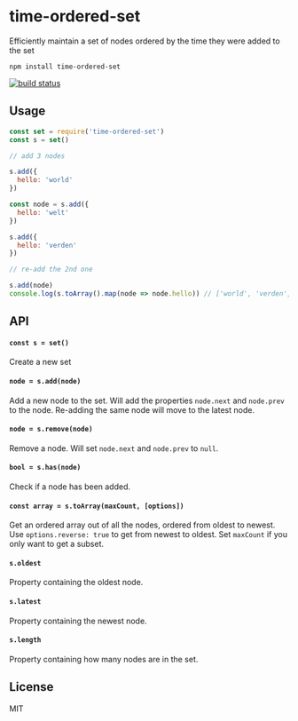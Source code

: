 # time-ordered-set

Efficiently maintain a set of nodes ordered by the time they were added to the set

```
npm install time-ordered-set
```

[![build status](http://img.shields.io/travis/mafintosh/time-ordered-set.svg?style=flat)](http://travis-ci.org/mafintosh/time-ordered-set)

## Usage

``` js
const set = require('time-ordered-set')
const s = set()

// add 3 nodes

s.add({
  hello: 'world'
})

const node = s.add({
  hello: 'welt'
})

s.add({
  hello: 'verden'
})

// re-add the 2nd one

s.add(node)
console.log(s.toArray().map(node => node.hello)) // ['world', 'verden', 'welt']
```

## API

#### `const s = set()`

Create a new set

#### `node = s.add(node)`

Add a new node to the set. Will add the properties `node.next` and `node.prev` to the node.
Re-adding the same node will move to the latest node.

#### `node = s.remove(node)`

Remove a node. Will set `node.next` and `node.prev` to `null`.

#### `bool = s.has(node)`

Check if a node has been added.

#### `const array = s.toArray(maxCount, [options])`

Get an ordered array out of all the nodes, ordered from oldest to newest. Use `options.reverse: true` to get from newest to oldest. Set `maxCount` if you only want to get a subset.

#### `s.oldest`

Property containing the oldest node.

#### `s.latest`

Property containing the newest node.

#### `s.length`

Property containing how many nodes are in the set.

## License

MIT

